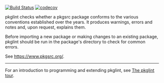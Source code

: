 [![Build Status](https://travis-ci.com/rillig/pkglint.svg?branch=master)](https://travis-ci.org/rillig/pkglint)
[![codecov](https://codecov.io/gh/rillig/pkglint/branch/master/graph/badge.svg)](https://codecov.io/gh/rillig/pkglint)

pkglint checks whether a pkgsrc package conforms to the various
conventions established over the years. It produces warnings, errors and
notes and, upon request, explains them.

Before importing a new package or making changes to an existing package,
pkglint should be run in the package's directory to check for common
errors.

See https://www.pkgsrc.org/.

----

For an introduction to programming and extending pkglint,
see [The pkglint tour](codewalk.md).
